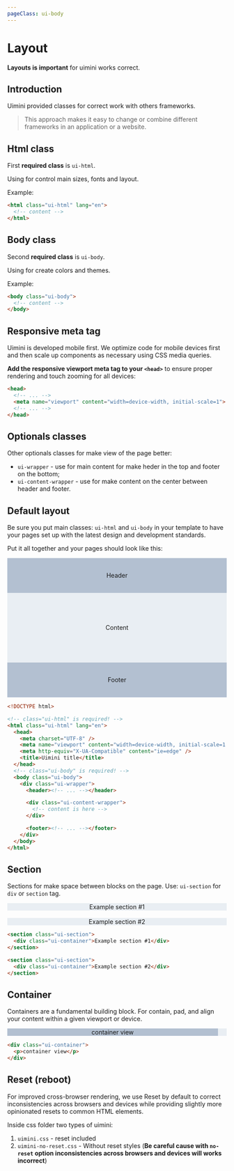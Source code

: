 ```yaml
---
pageClass: ui-body
---
```


# Layout

**Layouts is important** for uimini works correct.

## Introduction

Uimini provided classes for correct work with others frameworks.

> This approach makes it easy to change or combine different frameworks in an application or a website.

## Html class

First **required class** is `ui-html`.

Using for control main sizes, fonts and layout.

Example:

```html
<html class="ui-html" lang="en">
  <!-- content -->
</html>
```

## Body class

Second **required class** is `ui-body`.

Using for create colors and themes.

Example:

```html
<body class="ui-body">
  <!-- content -->
</body>
```

## Responsive meta tag

Uimini is developed mobile first. We optimize code for mobile devices first and then scale up components as necessary using CSS media queries.

**Add the responsive viewport meta tag to your `<head>`** to ensure proper rendering and touch zooming for all devices:

```html
<head>
  <!-- ... -->
  <meta name="viewport" content="width=device-width, initial-scale=1">
  <!-- ... -->
</head>
```

## Optionals classes

Other optionals classes for make view of the page better:

- `ui-wrapper` - use for main content for make heder in the top and footer on the bottom;
- `ui-content-wrapper` - use for make content on the center between header and footer.

## Default layout

Be sure you put main classes: `ui-html` and `ui-body` in your template to have your pages set up with the latest design and development standards.

Put it all together and your pages should look like this:

<section class="ui-section">
  <div style="text-align: center; height: 80px; line-height: 80px; background-color: #b3c0d1;"><span>Header</span></div>
  <div style="text-align: center; height: 160px; line-height: 160px; background-color: #e9eef3;"><span>Content</span></div>
  <div style="text-align: center; height: 80px; line-height: 80px; background-color: #b3c0d1;"><span>Footer</span></div>
</section>

```html
<!DOCTYPE html>

<!-- class="ui-html" is required! -->
<html class="ui-html" lang="en">
  <head>
    <meta charset="UTF-8" />
    <meta name="viewport" content="width=device-width, initial-scale=1.0" />
    <meta http-equiv="X-UA-Compatible" content="ie=edge" />
    <title>Uimini title</title>
  </head>
  <!-- class="ui-body" is required! -->
  <body class="ui-body">
    <div class="ui-wrapper">
      <header><!-- ... --></header>

      <div class="ui-content-wrapper">
        <!-- content is here -->
      </div>

      <footer><!-- ... --></footer>
    </div>
  </body>
</html>
```

## Section

Sections for make space between blocks on the page. Use: `ui-section` for `div` or `section` tag.

<section class="ui-section" style="text-align: center; background-color: #e9eef3;">
  <div class="ui-container">Example section #1</div>
</section>

<br />

<section class="ui-section" style="text-align: center; background-color: #e9eef3;">
  <div class="ui-container">Example section #2</div>
</section>

```html
<section class="ui-section">
  <div class="ui-container">Example section #1</div>
</section>

<section class="ui-section">
  <div class="ui-container">Example section #2</div>
</section>
```

## Container

Containers are a fundamental building block. For contain, pad, and align your content within a given viewport or device.

<section class="ui-section" style="text-align: center; background-color: #e9eef3;">
  <div class="ui-container" style="text-align: center; background-color: #b3c0d1; width: 96%;">
    <p>container view</p>
  </div>
</section>

```html
<div class="ui-container">
  <p>container view</p>
</div>
```

## Reset (reboot)

For improved cross-browser rendering, we use Reset by default to correct inconsistencies across browsers and devices while providing slightly more opinionated resets to common HTML elements.

Inside css folder two types of uimini:

1. `uimini.css` - reset included
2. `uimini-no-reset.css` - Without reset styles (**Be careful cause with `no-reset` option inconsistencies across browsers and devices will works incorrect**)
